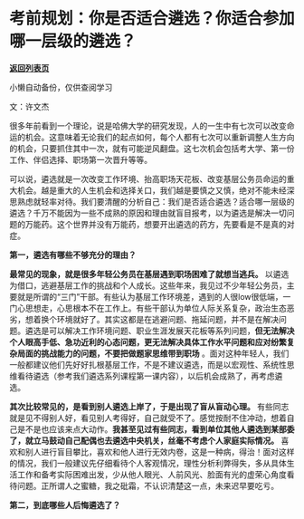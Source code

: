 # 考前规划：你是否适合遴选？你适合参加哪一层级的遴选？

[**返回列表页**](/gzh/费曼的小茶馆)

小懒自动备份，仅供查阅学习

文：许文杰

很多年前看到一个理论，说是哈佛大学的研究发现，人的一生中有七次可以改变命运的机会。这意味着无论我们的起点如何，每个人都有七次可以重新调整人生方向的机会，只要抓住其中一次，就有可能逆风翻盘。这七次机会包括考大学、第一份工作、伴侣选择、职场第一次晋升等等。

可以说，遴选就是一次改变工作环境、抬高职场天花板、改变基层公务员命运的重大机会。越是重大的人生机会和选择关口，我们越是要慎之又慎，绝对不能未经深思熟虑就轻率对待。我们要清醒的分析自己：我们是否适合遴选？适合哪一层级的遴选？千万不能因为一些不成熟的原因和理由就盲目报考，以为遴选是解决一切问题的万能药。这个世界并没有万能药，想要开出遴选的药方，先要看是不是真的对症。

**第一，遴选有哪些不够充分的理由？**

**最常见的现象，就是很多年轻公务员在基层遇到职场困难了就想当逃兵。**
以遴选为借口，逃避基层工作的挑战和个人成长。这些年来，我见过不少年轻公务员，主要就是所谓的“三门”干部。有些认为基层工作环境差，遇到的人很low很低端，一门心思想走，心思根本不在工作上。有些干部认为单位人际关系复杂，政治生态恶劣，想着换个环境就好了。其实这都是在逃避问题、拖延问题，并不是在解决问题。遴选是可以解决工作环境问题、职业生涯发展天花板等系列问题，**但无法解决个人眼高手低、急功近利的心态问题，更无法解决具体工作水平问题和应对纷繁复杂局面的挑战能力的问题，不要把做题家思维带到职场**
。面对这种年轻人，我们一般都建议他们先好好扎根基层工作，不是不建议遴选，而是以宏观性、系统性思维看待遴选（参考我们遴选系列课程第一课内容），以后机会成熟了，再考虑遴选。

**其次比较常见的，是看到别人遴选上岸了，于是出现了盲从盲动心理。**
有些同志就是见不得别人好，看见别人考得好，自己就受不了。感觉按耐不住冲动，想着自己是不是也应该来点大动作。**我甚至见过有些同志，看到单位其他人遴选到某部委了，就立马鼓动自己配偶也去遴选中央机关，丝毫不考虑个人家庭实际情况。**
喜欢和别人进行盲目攀比，喜欢和他人进行无效内卷，这是一种病，得治！面对这样的情况，我们一般建议先仔细看待个人客观情况，理性分析利弊得失，多从具体生活工作和备考实际困难出发，少从他人眼光、人前风光、脸面有光的虚荣心角度看待问题。正所谓人之蜜糖，我之砒霜，不认识清楚这一点，未来迟早要吃亏。

**第二，到底哪些人后悔遴选了？**

